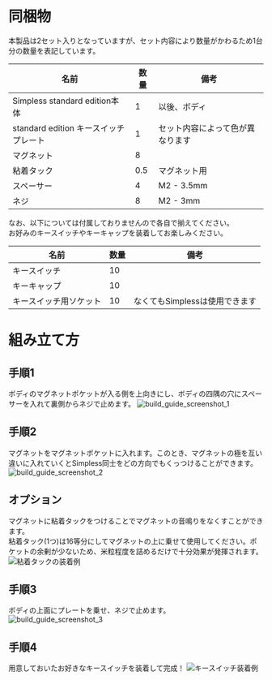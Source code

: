 # 同梱物

本製品は2セット入りとなっていますが、セット内容により数量がかわるため1台分の数量を表記しています。

名前|数量|備考
---|---|---
Simpless standard edition本体|1|以後、ボディ
standard edition キースイッチプレート|1|セット内容によって色が異なります
マグネット|8|
粘着タック|0.5|マグネット用
スペーサー|4|M2 - 3.5mm
ネジ|8|M2 - 3mm

なお、以下については付属しておりませんので各自で揃えてください。  
お好みのキースイッチやキーキャップを装着してお楽しみください。

名前|数量|備考
---|---|---
キースイッチ|10|
キーキャップ|10|
キースイッチ用ソケット|10|なくてもSimplessは使用できます

# 組み立て方

## 手順1
ボディのマグネットポケットが入る側を上向きにし、ボディの四隅の穴にスペーサーを入れて裏側からネジで止めます。
 ![build_guide_screenshot_1](https://user-images.githubusercontent.com/2647656/211301398-cd09adfb-19ab-4292-974d-5f5364fb264c.svg)

## 手順2
マグネットをマグネットポケットに入れます。このとき、マグネットの極を互い違いに入れていくとSimpless同士をどの方向でもくっつけることができます。
![build_guide_screenshot_2](https://user-images.githubusercontent.com/2647656/211301452-1d1902e1-4a20-4534-949e-dcfbd24e7fa0.svg)
## オプション
マグネットに粘着タックをつけることでマグネットの音鳴りをなくすことができます。  
粘着タック(1つ)は16等分にしてマグネットの上に乗せて使用してください。ポケットの余剰が少ないため、米粒程度を詰めるだけで十分効果が発揮されます。
![粘着タックの装着例](https://user-images.githubusercontent.com/2647656/212524840-11d4e34c-2878-4a43-bb51-e13fa767f31a.jpg)

## 手順3
ボディの上面にプレートを乗せ、ネジで止めます。
![build_guide_screenshot_3](https://user-images.githubusercontent.com/2647656/211301615-a023d3b5-1913-4991-a8f8-654e96b3bd32.svg)

## 手順4
用意しておいたお好きなキースイッチを装着して完成！
![キースイッチ装着例](https://user-images.githubusercontent.com/2647656/212524918-49f3d333-e91a-44d5-9d17-214bb3b295b2.jpg)
